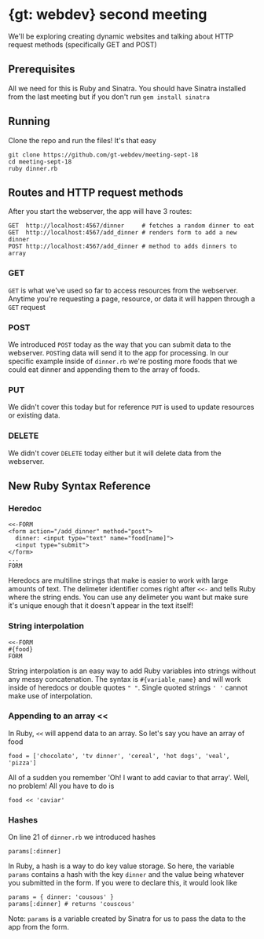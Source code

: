 # {gt: webdev} second meeting

We'll be exploring creating dynamic websites and talking about HTTP request methods (specifically GET and POST)

## Prerequisites

All we need for this is Ruby and Sinatra. You should have Sinatra installed from the last meeting but if you don't run ``gem install sinatra``

## Running

Clone the repo and run the files! It's that easy

    git clone https://github.com/gt-webdev/meeting-sept-18
    cd meeting-sept-18
    ruby dinner.rb
    
## Routes and HTTP request methods
    
After you start the webserver, the app will have 3 routes:

    GET  http://localhost:4567/dinner     # fetches a random dinner to eat
    GET  http://localhost:4567/add_dinner # renders form to add a new dinner
    POST http://localhost:4567/add_dinner # method to adds dinners to array
    
### GET

``GET`` is what we've used so far to access resources from the webserver. Anytime you're requesting a page, resource, or data it will happen through a ``GET`` request

### POST

We introduced ``POST`` today as the way that you can submit data to the webserver. ``POST``ing data will send it to the app for processing. In our specific example inside of ``dinner.rb`` we're posting more foods that we could eat dinner and appending them to the array of foods.

### PUT

We didn't cover this today but for reference ``PUT`` is used to update resources or existing data.

### DELETE

We didn't cover ``DELETE`` today either but it will delete data from the webserver.

## New Ruby Syntax Reference

### Heredoc

    <<-FORM
    <form action="/add_dinner" method="post">
      dinner: <input type="text" name="food[name]">
      <input type="submit">
    </form>
    ...
    FORM
    
Heredocs are multiline strings that make is easier to work with large amounts of text. The delimeter identifier comes right after ``<<-`` and tells Ruby where the string ends. You can use any delimeter you want but make sure it's unique enough that it doesn't appear in the text itself!

### String interpolation

	<<-FORM
    #{food}
    FORM
    
String interpolation is an easy way to add Ruby variables into strings without any messy concatenation. The syntax is ``#{variable_name}`` and will work inside of heredocs or double quotes ``" "``. Single quoted strings ``' '`` cannot make use of interpolation.

### Appending to an array <<

In Ruby, ``<<`` will append data to an array. So let's say you have an array of food

    food = ['chocolate', 'tv dinner', 'cereal', 'hot dogs', 'veal', 'pizza']

All of a sudden you remember 'Oh! I want to add caviar to that array'. Well, no problem! All you have to do is

    food << 'caviar'
    
### Hashes

On line 21 of ``dinner.rb`` we introduced hashes

    params[:dinner]
    
In Ruby, a hash is a way to do key value storage. So here, the variable ``params`` contains a hash with the key ``dinner`` and the value being whatever you submitted in the form. If you were to declare this, it would look like

    params = { dinner: 'cousous' }
    params[:dinner] # returns 'couscous'
    
Note: ``params`` is a variable created by Sinatra for us to pass the data to the app from the form.